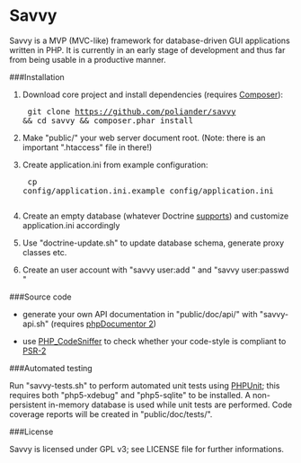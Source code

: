 Savvy
=====

Savvy is a MVP (MVC-like) framework for database-driven GUI applications
written in PHP. It is currently in an early stage of development and thus far
from being usable in a productive manner.

###Installation

1. Download core project and install dependencies (requires [Composer](http://getcomposer.org/)):<pre>
git clone https://github.com/poliander/savvy && cd savvy && composer.phar install
</pre>

2. Make "public/" your web server document root. (Note: there is an important
   ".htaccess" file in there!)

3. Create application.ini from example configuration:<pre>
cp config/application.ini.example config/application.ini
</pre>

4. Create an empty database (whatever Doctrine [supports](http://docs.doctrine-project.org/projects/doctrine-dbal/en/latest/reference/configuration.html#connection-details)) and customize application.ini accordingly

5. Use "doctrine-update.sh" to update database schema, generate proxy classes etc.

6. Create an user account with "savvy user:add <username>" and "savvy user:passwd <username> <password>"

###Source code

* generate your own API documentation in "public/doc/api/" with "savvy-api.sh"
(requires [phpDocumentor 2](http://www.phpdoc.org/))  

* use [PHP_CodeSniffer](http://pear.php.net/package/PHP_CodeSniffer) to check
whether your code-style is compliant to [PSR-2](https://github.com/php-fig/fig-standards/blob/master/accepted/PSR-2-coding-style-guide.md)

###Automated testing

Run "savvy-tests.sh" to perform automated unit tests using [PHPUnit](http://phpunit.de/manual/current/en/); this
requires both "php5-xdebug" and "php5-sqlite" to be installed. A non-persistent
in-memory database is used while unit tests are performed. Code coverage
reports will be created in "public/doc/tests/".

###License

Savvy is licensed under GPL v3; see LICENSE file for further informations.
